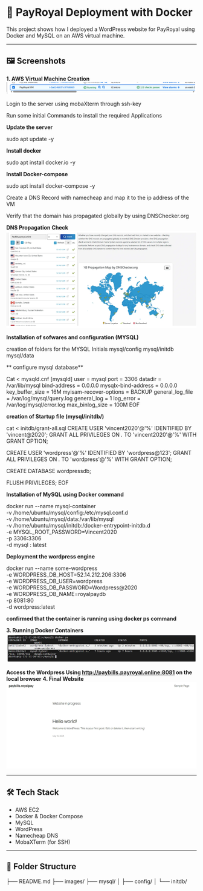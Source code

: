 # 🚀 PayRoyal Deployment with Docker

This project shows how I deployed a WordPress website for PayRoyal using Docker and MySQL on an AWS virtual machine.

---

## 🖼️ Screenshots

**1. AWS Virtual Machine Creation**
![VM](images/PayroyalVM.png)

Login to the server using mobaXterm through ssh-key

Run some initial Commands to install the required  Applications

 **Update the server** 

sudo apt update -y   

 **Install docker** 

 sudo apt install docker.io -y

 **Install Docker-compose**

sudo apt install docker-compose -y 

 Create a DNS Record with namecheap and map it to the ip address of the VM
 
 Verify that the domain has propagated globally by using DNSChecker.org
 
**DNS Propagation Check**
![DNS](images/DNSchecker.png)

**Installation of sofwares and configuration (MYSQL)**

creation of folders for the MYSQL Initials
mysql/config
mysql/initdb
mysql/data

** configure mysql database**

Cat <<EOF > mysqld.cnf
[mysqld]
user = mysql
port = 3306
datadir = /var/lib/mysql
bind-address = 0.0.0.0
mysqlx-bind-address = 0.0.0.0
key_buffer_size = 16M
myisam-recover-options = BACKUP
general_log_file = /var/log/mysql/query.log
general_log = 1
log_error = /var/log/mysql/error.log
max_binlog_size = 100M
EOF

**creation of Startup file (mysql/initdb/)**

cat <<EOF > initdb/grant-all.sql
CREATE USER 'vincent2020'@'%' IDENTIFIED BY 'vincent@2020';
GRANT ALL PRIVILEGES ON *.* TO 'vincent2020'@'%' WITH GRANT OPTION;

CREATE USER 'wordpress'@'%' IDENTIFIED BY 'wordpress@123';
GRANT ALL PRIVILEGES ON *.* TO 'wordpress'@'%' WITH GRANT OPTION;

CREATE DATABASE wordpressdb;

FLUSH PRIVILEGES;
EOF

**Installation of MySQL using Docker command**

docker run --name mysql-container \
-v /home/ubuntu/mysql/config:/etc/mysql.conf.d \
-v /home/ubuntu/mysql/data:/var/lib/mysql \
-v /home/ubuntu/mysql/initdb:/docker-entrypoint-initdb.d \
-e MYSQL_ROOT_PASSWORD=Vincent2020 \
-p 3306:3306 \
-d mysql : latest

**Deployment the wordpress engine**

docker run --name some-wordpress \
-e WORDPRESS_DB_HOST=52.14.212.206:3306 \
-e WORDPRESS_DB_USER=wordpress \
-e WORDPRESS_DB_PASSWORD=Wordpress@2020 \
-e WORDPRESS_DB_NAME=royalpaydb \
-p 8081:80 \
-d wordpress:latest

**confirmed that the container is running using docker ps command**

**3. Running Docker Containers**
![Docker](images/container.png)

**Access the Wordpress Using http://paybills.payroyal.online:8081 on the local browser**
**4. Final Website**
![Website](images/payroyal.png)

---

## 🛠️ Tech Stack

- AWS EC2
- Docker & Docker Compose
- MySQL
- WordPress
- Namecheap DNS
- MobaXTerm (for SSH)

---

## 🧱 Folder Structure

├── README.md
├── images/
├── mysql/
│ ├── config/
│ └── initdb/
